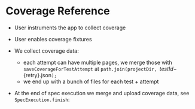 # Coverage Reference

- User instruments the app to collect coverage
- User enables coverage fixtures

- We collect coverage data:

  - each attempt can have multiple pages, we merge
    those with `saveCoverageForTestAttempt`
    at `path.join(projectDir, `${testId}-${retry}.json`);`
  - we end up with a bunch of files for each test + attempt

- At the end of spec execution we merge and upload coverage data, see `SpecExecution.finish`:
